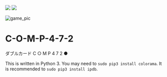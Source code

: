 ![](http://myazo.wailau.net/data/351875bab7aaf1a31c18b812.png)
![](http://myazo.wailau.net/data/5331526efe7efe3591afc6f6.png)

![game_pic](http://myazo.wailau.net/data/d6fd715bce20027d62317341.png)

# C-O-M-P-4-7-2
ダブルカード C ○ M P 4 7 2 ●

This is written in Python 3. You may need to `sudo pip3 install colorama`. It is recommended to `sudo pip3 install ipdb`.

